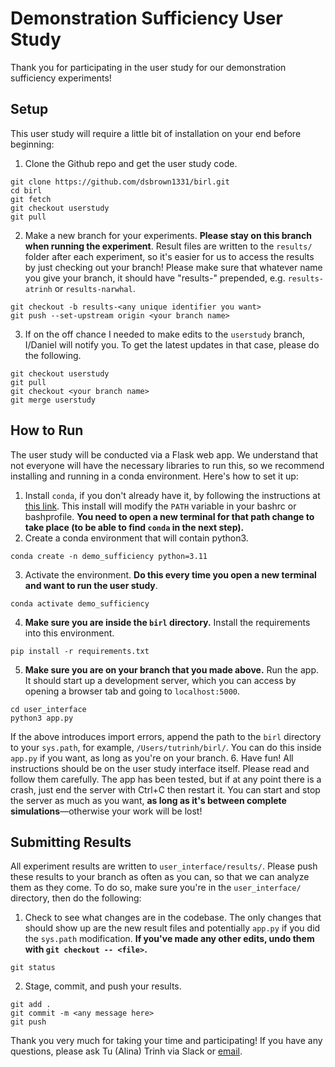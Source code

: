# Demonstration Sufficiency User Study

Thank you for participating in the user study for our demonstration sufficiency experiments!

## Setup
This user study will require a little bit of installation on your end before beginning:
1. Clone the Github repo and get the user study code.
```
git clone https://github.com/dsbrown1331/birl.git
cd birl
git fetch
git checkout userstudy
git pull
```
2. Make a new branch for your experiments. **Please stay on this branch when running the experiment**. Result files are written to the `results/` folder after each experiment, so it's easier for us to access the results by just checking out your branch! Please make sure that whatever name you give your branch, it should have "results-" prepended, e.g. `results-atrinh` or `results-narwhal`. 
```
git checkout -b results-<any unique identifier you want>
git push --set-upstream origin <your branch name>
```
3. If on the off chance I needed to make edits to the `userstudy` branch, I/Daniel will notify you. To get the latest updates in that case, please do the following.
```
git checkout userstudy
git pull
git checkout <your branch name>
git merge userstudy
```

## How to Run
The user study will be conducted via a Flask web app. We understand that not everyone will have the necessary libraries to run this, so we recommend installing and running in a conda environment. Here's how to set it up:
1. Install `conda`, if you don't already have it, by following the instructions at [this link](https://docs.conda.io/projects/conda/en/latest/user-guide/install/). This install will modify the `PATH` variable in your bashrc or bashprofile. **You need to open a new terminal for that path change to take place (to be able to find `conda` in the next step).**
2. Create a conda environment that will contain python3.
```
conda create -n demo_sufficiency python=3.11
```
3. Activate the environment. **Do this every time you open a new terminal and want to run the user study**.
```
conda activate demo_sufficiency
```
4. **Make sure you are inside the `birl` directory.** Install the requirements into this environment.
```
pip install -r requirements.txt
```
5. **Make sure you are on your branch that you made above.** Run the app. It should start up a development server, which you can access by opening a browser tab and going to `localhost:5000`.
```
cd user_interface
python3 app.py
```
If the above introduces import errors, append the path to the `birl` directory to your `sys.path`, for example, `/Users/tutrinh/birl/`. You can do this inside `app.py` if you want, as long as you're on your branch.
6. Have fun! All instructions should be on the user study interface itself. Please read and follow them carefully. The app has been tested, but if at any point there is a crash, just end the server with Ctrl+C then restart it. You can start and stop the server as much as you want, **as long as it's between complete simulations**—otherwise your work will be lost!

## Submitting Results
All experiment results are written to `user_interface/results/`. Please push these results to your branch as often as you can, so that we can analyze them as they come. To do so, make sure you're in the `user_interface/` directory, then do the following:
1. Check to see what changes are in the codebase. The only changes that should show up are the new result files and potentially `app.py` if you did the `sys.path` modification. **If you've made any other edits, undo them with `git checkout -- <file>`.** 
```
git status
```
2. Stage, commit, and push your results.
```
git add .
git commit -m <any message here>
git push
```

Thank you very much for taking your time and participating! If you have any questions, please ask Tu (Alina) Trinh via Slack or [email](mailto:tutrinh@berkeley.edu).
